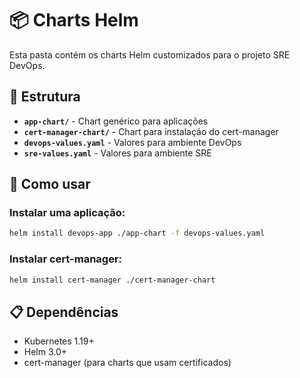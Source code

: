 # 📦 Charts Helm

Esta pasta contém os charts Helm customizados para o projeto SRE DevOps.

## 📁 Estrutura

- **`app-chart/`** - Chart genérico para aplicações
- **`cert-manager-chart/`** - Chart para instalação do cert-manager
- **`devops-values.yaml`** - Valores para ambiente DevOps
- **`sre-values.yaml`** - Valores para ambiente SRE

## 🚀 Como usar

### Instalar uma aplicação:
```bash
helm install devops-app ./app-chart -f devops-values.yaml
```

### Instalar cert-manager:
```bash
helm install cert-manager ./cert-manager-chart
```

## 📋 Dependências

- Kubernetes 1.19+
- Helm 3.0+
- cert-manager (para charts que usam certificados)
